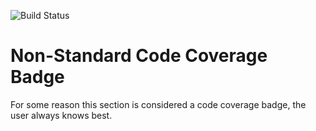 ![Build Status](https://build.server.com/buildIcon)

[//]: # (Coverage Icon)

# Non-Standard Code Coverage Badge

For some reason this section is considered a code coverage badge, the user always knows best.
